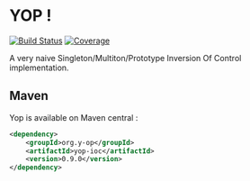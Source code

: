 # YOP ! 
[![Build Status](http://hdmcl.no-ip.org:8081/job/yop.dev_rest-test-MySQL/badge/icon)](http://jenkins.y-op.org/job/yop.dev_rest-test-MySQL/)
[![Coverage](http://hdmcl.no-ip.org:8081/job/yop.dev_rest-test-MySQL/ws/ioc/target/jacoco.svg)](http://jenkins.y-op.org/job/yop.dev_rest-test-MySQL/lastBuild/jacoco)
  
A very naive Singleton/Multiton/Prototype Inversion Of Control implementation.

## Maven
Yop is available on Maven central :  
```xml
<dependency>
    <groupId>org.y-op</groupId>
    <artifactId>yop-ioc</artifactId>
    <version>0.9.0</version>
</dependency>
```  